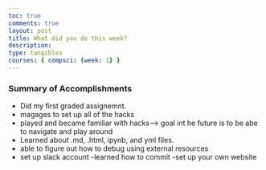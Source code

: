 ```yaml
---
toc: true
comments: true
layout: post
title: What did you do this week? 
description: 
type: tangibles
courses: { compsci: {week: 1} }
---
```


### Summary of Accomplishments
- Did my  first graded assignemnt. 
- magages to set up all of the hacks
- played and became familiar with hacks--> goal int he future is to be abe to navigate and play around
- Learned about .md, .html, ipynb, and yml files. 
- able to figure out how to debug using external resources
- set up slack account
-learned how to commit
-set up your own website 